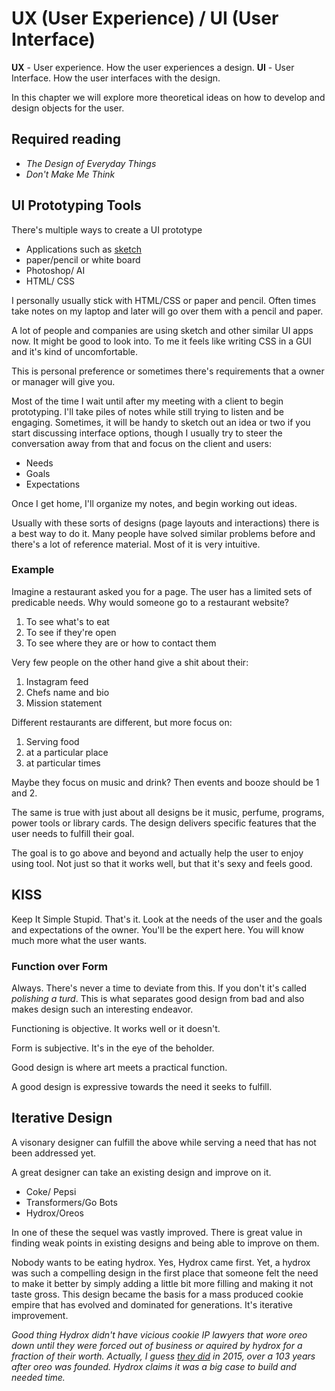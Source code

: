 # UX (User Experience) / UI (User Interface)

**UX** - User experience. How the user experiences a design.
**UI** - User Interface. How the user interfaces with the design.

In this chapter we will explore more theoretical ideas on how to develop and design objects for the user.

## Required reading

*   *The Design of Everyday Things*
*   *Don't Make Me Think*

## UI Prototyping Tools

There's multiple ways to create a UI prototype

*   Applications such as [sketch](http://www.bohemiancoding.com/sketch/)
*   paper/pencil or white board
*   Photoshop/ AI
*   HTML/ CSS

I personally usually stick with HTML/CSS or paper and pencil. Often times take notes on my laptop and later will go over them with a pencil and paper.

A lot of people and companies are using sketch and other similar UI apps now. It might be good to look into. To me it feels like writing CSS in a GUI and it's kind of uncomfortable.

This is personal preference or sometimes there's requirements that a owner or manager will give you.

Most of the time I wait until after my meeting with a client to begin prototyping. I'll take piles of notes while still trying to listen and be engaging. Sometimes, it will be handy to sketch out an idea or two if you start discussing interface options, though I usually try to steer the conversation away from that and focus on the client and users:

*   Needs
*   Goals
*   Expectations

Once I get home, I'll organize my notes, and begin working out ideas.

Usually with these sorts of designs (page layouts and interactions) there is a best way to do it. Many people have solved similar problems before and there's a lot of reference material. Most of it is very intuitive.

### Example

Imagine a restaurant asked you for a page. The user has a limited sets of predicable needs. Why would someone go to a restaurant website?

1.  To see what's to eat
2.  To see if they're open
3.  To see where they are or how to contact them

Very few people on the other hand give a shit about their:

1.  Instagram feed
2.  Chefs name and bio
3.  Mission statement

Different restaurants are different, but more focus on:

1.  Serving food
2.  at a particular place
3.  at particular times

Maybe they focus on music and drink? Then events and booze should be 1 and 2.

The same is true with just about all designs be it music, perfume, programs, power tools or library cards. The design delivers specific features that the user needs to fulfill their goal.

The goal is to go above and beyond and actually help the user to enjoy using tool. Not just so that it works well, but that it's sexy and feels good.

## KISS

Keep It Simple Stupid. That's it. Look at the needs of the user and the goals and expectations of the owner. You'll be the expert here. You will know much more what the user wants.

### Function over Form

Always. There's never a time to deviate from this. If you don't it's called *polishing a turd*. This is what separates good design from bad and also makes design such an interesting endeavor.

Functioning is objective. It works well or it doesn't.

Form is subjective. It's in the eye of the beholder.

Good design is where art meets a practical function.

A good design is expressive towards the need it seeks to fulfill.

## Iterative Design

A visonary designer can fulfill the above while serving a need that has not been addressed yet.

A great designer can take an existing design and improve on it.

*   Coke/ Pepsi
*   Transformers/Go Bots
*   Hydrox/Oreos

In one of these the sequel was vastly improved. There is great value in finding weak points in existing designs and being able to improve on them.

Nobody wants to be eating hydrox. Yes, Hydrox came first. Yet, a  hydrox was such a compelling design in the first place that someone felt the need to make it better by simply adding a little bit more filling and making it not taste gross. This design became the basis for a mass produced cookie empire that has evolved and dominated for generations. It's iterative improvement.

*Good thing Hydrox didn't have vicious cookie IP lawyers that wore oreo down until they were forced out of business or aquired by hydrox for a fraction of their worth. Actually, I guess [they did](http://empirenews.net/hydrox-to-sue-oreo-over-copyright-infringement-claims-company-copied-their-cookies/) in 2015, over a 103 years after oreo was founded. Hydrox claims it was a big case to build and needed time.*
